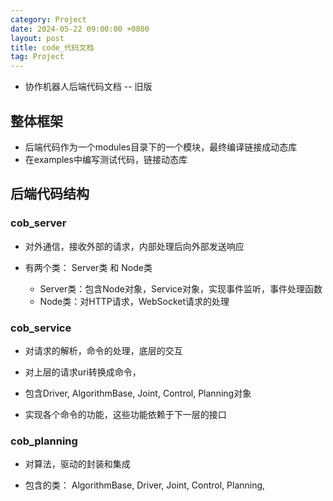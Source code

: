 ```yaml
---
category: Project
date: 2024-05-22 09:00:00 +0800
layout: post
title: code_代码文档
tag: Project
---
```


+ 协作机器人后端代码文档 -- 旧版

## 整体框架

+ 后端代码作为一个modules目录下的一个模块，最终编译链接成动态库
+ 在examples中编写测试代码，链接动态库

## 后端代码结构

### cob_server 

+ 对外通信，接收外部的请求，内部处理后向外部发送响应

+ 有两个类： Server类 和 Node类
  + Server类：包含Node对象，Service对象，实现事件监听，事件处理函数
  + Node类：对HTTP请求，WebSocket请求的处理

### cob_service 

+ 对请求的解析，命令的处理，底层的交互

+ 对上层的请求uri转换成命令，
+ 包含Driver, AlgorithmBase, Joint, Control, Planning对象
+ 实现各个命令的功能，这些功能依赖于下一层的接口

### cob_planning 

+ 对算法，驱动的封装和集成

+ 包含的类： AlgorithmBase, Driver, Joint, Control, Planning, 